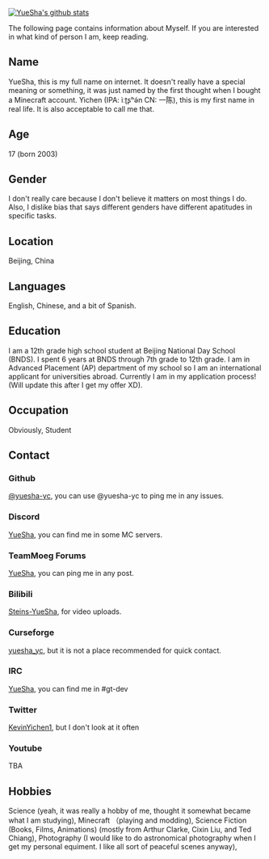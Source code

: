 [![YueSha's github stats](https://github-readme-stats.vercel.app/api?username=yuesha-yc)](https://github.com/anuraghazra/github-readme-stats)


The following page contains information about Myself. 
If you are interested in what kind of person I am, keep reading. 

## Name
YueSha, this is my full name on internet.
It doesn't really have a special meaning or something, it was just named by the first thought when I bought a Minecraft account. 
Yichen (IPA: ìːʈʂʰə́n CN: 一陈), this is my first name in real life. It is also acceptable to call me that. 

## Age
17 (born 2003)

## Gender
I don't really care because I don't believe it matters on most things I do. 
Also, I dislike bias that says different genders have different apatitudes in specific tasks.

## Location
Beijing, China

## Languages
English, Chinese, and a bit of Spanish.

## Education
I am a 12th grade high school student at Beijing National Day School (BNDS). I spent 6 years at BNDS through 7th grade to 12th grade. 
I am in Advanced Placement (AP) department of my school so I am an international applicant for universities abroad. 
Currently I am in my application process! (Will update this after I get my offer XD). 

## Occupation
Obviously, Student

## Contact
### Github
[@yuesha-yc](https://github.com/yuesha-yc/), you can use @yuesha-yc to ping me in any issues. 
### Discord
[YueSha](https://discord.gg/BWn6E94), you can find me in some MC servers. 
### TeamMoeg Forums
[YueSha](https://forum.teammoeg.com/), you can ping me in any post. 
### Bilibili
[Steins-YueSha](https://space.bilibili.com/128661221), for video uploads. 
### Curseforge
[yuesha_yc](https://www.curseforge.com/members/yuesha_yc/projects), but it is not a place recommended for quick contact.
### IRC
[YueSha](https://webchat.esper.net/?channels=gt-dev&prompt=1#chan-2), you can find me in #gt-dev
### Twitter
[KevinYichen1](https://twitter.com/KevinYichen1), but I don't look at it often
### Youtube
TBA

## Hobbies
Science (yeah, it was really a hobby of me, thought it somewhat became what I am studying),
Minecraft （playing and modding),
Science Fiction (Books, Films, Animations) (mostly from Arthur Clarke, Cixin Liu, and Ted Chiang), 
Photography (I would like to do astronomical photography when I get my personal equiment. I like all sort of peaceful scenes anyway), 
